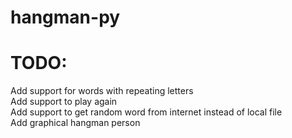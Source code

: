 # hangman-py

# TODO:
Add support for words with repeating letters<br>
Add support to play again<br>
Add support to get random word from internet instead of local file<br>
Add graphical hangman person